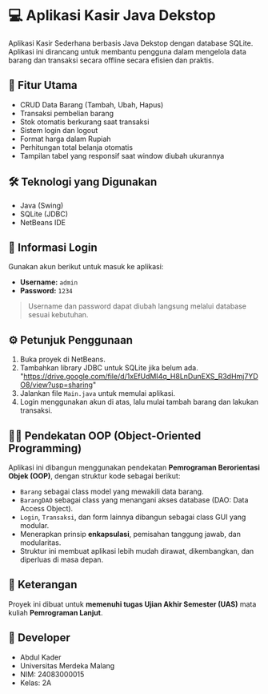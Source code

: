 # 💻 Aplikasi Kasir Java Dekstop

Aplikasi Kasir Sederhana berbasis Java Dekstop dengan database SQLite. Aplikasi ini dirancang untuk membantu pengguna dalam mengelola data barang dan transaksi secara offline secara efisien dan praktis.

## 🚀 Fitur Utama

- CRUD Data Barang (Tambah, Ubah, Hapus)
- Transaksi pembelian barang
- Stok otomatis berkurang saat transaksi
- Sistem login dan logout
- Format harga dalam Rupiah
- Perhitungan total belanja otomatis
- Tampilan tabel yang responsif saat window diubah ukurannya

## 🛠️ Teknologi yang Digunakan

- Java (Swing)
- SQLite (JDBC)
- NetBeans IDE

## 🔐 Informasi Login

Gunakan akun berikut untuk masuk ke aplikasi:

- **Username:** `admin`  
- **Password:** `1234`

> Username dan password dapat diubah langsung melalui database sesuai kebutuhan.

## ⚙️ Petunjuk Penggunaan

1. Buka proyek di NetBeans.
2. Tambahkan library JDBC untuk SQLite jika belum ada. "https://drive.google.com/file/d/1xEfUdMI4q_H8LnDunEXS_R3dHmj7YDO8/view?usp=sharing"
3. Jalankan file `Main.java` untuk memulai aplikasi.
4. Login menggunakan akun di atas, lalu mulai tambah barang dan lakukan transaksi.

## 🧑‍💻 Pendekatan OOP (Object-Oriented Programming)

Aplikasi ini dibangun menggunakan pendekatan **Pemrograman Berorientasi Objek (OOP)**, dengan struktur kode sebagai berikut:

- `Barang` sebagai class model yang mewakili data barang.
- `BarangDAO` sebagai class yang menangani akses database (DAO: Data Access Object).
- `Login`, `Transaksi`, dan form lainnya dibangun sebagai class GUI yang modular.
- Menerapkan prinsip **enkapsulasi**, pemisahan tanggung jawab, dan modularitas.
- Struktur ini membuat aplikasi lebih mudah dirawat, dikembangkan, dan diperluas di masa depan.

## 📘 Keterangan

Proyek ini dibuat untuk **memenuhi tugas Ujian Akhir Semester (UAS)** mata kuliah **Pemrograman Lanjut**.

## 👤 Developer

- Abdul Kader  
- Universitas Merdeka Malang  
- NIM: 24083000015  
- Kelas: 2A
